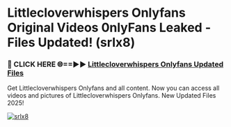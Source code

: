 # Littlecloverwhispers Onlyfans Original Videos 0nlyFans Leaked - Files Updated! (srlx8)

<h3>🔴 CLICK HERE 🌐==►► <a href="https://tinyurl.com/ehrbuxhb" rel="nofollow">Littlecloverwhispers Onlyfans Updated Files</a></h3>

Get Littlecloverwhispers Onlyfans and all content. Now you can access all videos and pictures of Littlecloverwhispers Onlyfans. New Updated Files 2025!

[![srlx8](https://i.imgur.com/lVYEuWS.gif)](https://tinyurl.com/ehrbuxhb)
